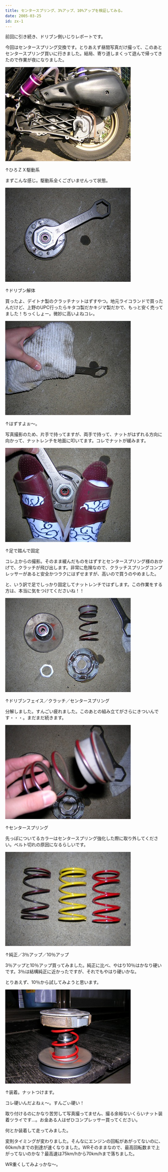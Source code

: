 ```yaml
---
title: センタースプリング、3%アップ、10%アップを検証してみる。
date: 2005-03-25
id: zx-1
---
```



<p class="sentence">前回に引き続き、ドリブン側いじりレポートです。</p>
<p class="sentence spacing10">今回はセンタースプリング交換です。とりあえず昼間写真だけ撮って、このあとセンタースプリング買いに行きました。結局、寄り道しまくって遊んで帰ってきたので作業が夜になりました。</p>
<div class="center spacing"><img src="/photo/diary/2005.03.25_zx1.jpg" alt=""></div>
<p class="sentence">↑ひろＺＸ駆動系</p>
<p class="sentence spacing10">まずこんな感じ。駆動系全くございませんって状態。</p>
<div class="center spacing"><img src="/photo/diary/2005.03.25_zx2.jpg" alt=""></div>
<p class="sentence">↑ドリブン解体</p>
<p class="sentence spacing10">買ったよ、デイトナ製のクラッチナットはずすやつ。地元ライコランドで買ったんだけど、上野のUPC行ったらキタコ製だかキジマ製だかで、もっと安く売ってました！ちっくしょー。微妙に高いよねコレ。</p>
<div class="center spacing"><img src="/photo/diary/2005.03.25_zx3.jpg" alt=""></div>
<p class="sentence">↑はずすよぉ～。</p>
<p class="sentence spacing10">写真撮影のため、片手で持ってますが、両手で持って、ナットがはずれる方向に向かって、ナットレンチを地面に叩いてます。コレでナットが緩みます。</p>
<div class="center spacing"><img src="/photo/diary/2005.03.25_zx4.jpg" alt=""></div>
<p class="sentence">↑足で踏んで固定</p>
<p class="sentence">コレ上からの撮影。そのまま緩んだものをはずすとセンタースプリング様のおかげで、クラッチが飛び出します。非常に危険なので、クラッチスプリングコンプレッサーがあると安全かつラクにはずせますが、高いので買うのやめました。</p>
<p class="sentence spacing10">と、いう訳で足でしっかり固定してナットレンチではずします。この作業をする方は、本当に気をつけてくださいね！！</p>
<div class="center spacing"><img src="/photo/diary/2005.03.25_zx5.jpg" alt=""></div>
<p class="sentence">↑ドリブンフェイス／クラッチ／センタースプリング</p>
<p class="sentence spacing10">分解しました。すんごい疲れました。このあとの組み立てがさらにきついんです・・・。まだまだ続きます。</p>
<div class="center spacing"><img src="/photo/diary/2005.03.25_zx6.jpg" alt=""></div>
<p class="sentence">↑センタースプリング</p>
<p class="sentence spacing10">先っぽについてるカラーはセンタースプリング強化した際に取り外してください。ベルト切れの原因になるらしいです。</p>
<div class="center spacing"><img src="/photo/diary/2005.03.25_zx7.jpg" alt=""></div>
<p class="sentence">↑純正／3％アップ／10％アップ</p>
<p class="sentence">3％アップと10％アップ買ってみました。純正に比べ、やはり10％はかなり硬いです。3％は結構純正に近かったですが、それでもやはり硬いかな。</p>
<p class="sentence spacing10">とりあえず、10％から試してみようと思います。</p>
<div class="center spacing"><img src="/photo/diary/2005.03.25_zx8.jpg" alt=""></div>
<p class="sentence">↑装着。ナットつけます。</p>
<p class="sentence">コレ硬いんだよねぇ～。すんごぃ硬い！</p>
<p class="sentence">取り付けるのにかなり苦労して写真撮ってません、撮る余裕ないくらいナット装着ツライです...。お金ある人はぜひコンプレッサー買ってください。</p>
<p class="sentence">何とか装着して走ってみました。</p>
<p class="sentence">変則タイミングが変わりました。そんなにエンジンの回転があがってないのに、60km/hまでの到達が速くなりました。WRそのままなので、最高回転数まで上がってないのかな？最高速は75km/hから70km/hまで落ちました。</p>
<p class="sentence">WR重くしてみよっかな～。</p>
